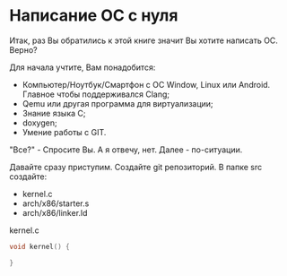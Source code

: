 # Написание ОС с нуля

Итак, раз Вы обратились к этой книге значит Вы хотите написать ОС. Верно?

Для начала учтите, Вам понадобится:

- Компьютер/Ноутбук/Смартфон с ОС Window, Linux или Android. Главное чтобы поддерживался Clang;
- Qemu или другая программа для виртуализации;
- Знание языка C;
- doxygen;
- Умение работы с GIT.

"Все?" - Спросите Вы. А я отвечу, нет. Далее - по-ситуации.

Давайте сразу приступим. Создайте git репозиторий.
В папке src создайте:

- kernel.c
- arch/x86/starter.s
- arch/x86/linker.ld

kernel.c

``` c
void kernel() {

}
```
